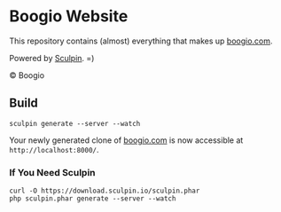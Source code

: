 Boogio Website
==============

This repository contains (almost) everything that makes up
[boogio.com](http://boogio.com).

Powered by [Sculpin](https://sculpin.io). =)

&copy; Boogio


Build
-----

    sculpin generate --server --watch

Your newly generated clone of [boogio.com](http://boogio.com) is now accessible
at `http://localhost:8000/`.

### If You Need Sculpin

    curl -O https://download.sculpin.io/sculpin.phar
    php sculpin.phar generate --server --watch


